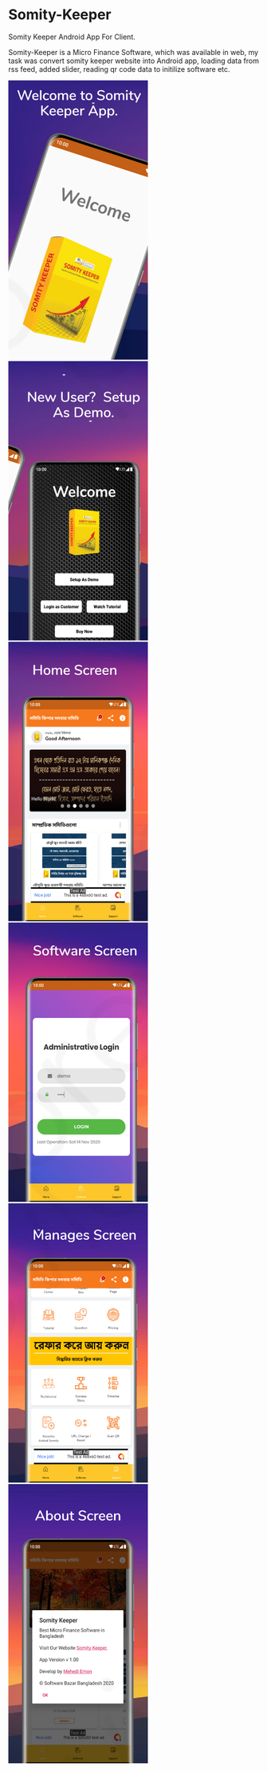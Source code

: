 # Somity-Keeper
Somity Keeper Android App For Client.

Somity-Keeper is a Micro Finance Software, which was available in web, my task was convert somity keeper website into Android app, loading data from rss feed, added slider, reading qr code data to initilize software etc.

<div>
<img src="Images/image1.png" width="280"/>
<img src="Images/image2.png" width="280"/>
<img src="Images/image3.png" width="280"/>
<img src="Images/image4.png" width="280"/>
<img src="Images/image5.png" width="280"/>
<img src="Images/image6.png" width="280"/>
</div>
